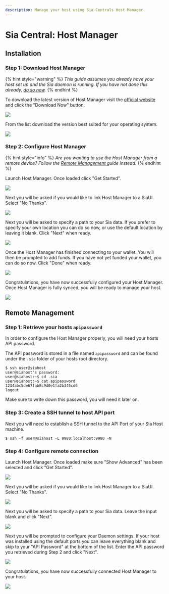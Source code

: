 ```yaml
---
description: Manage your host using Sia Centrals Host Manager.
---
```


# Sia Central: Host Manager

## Installation

### Step 1: Download Host Manager

{% hint style="warning" %}
_This guide assumes you already have your host set up and the Sia daemon is running. If you have not done this already,_ [_do so now_](broken-reference)_._
{% endhint %}

To download the latest version of Host Manager visit the [official website](https://siacentral.com/host-manager/) and click the "Download Now" button.

![](../../../../.gitbook/assets/download-host-manager.png)

From the list download the version best suited for your operating system.

![](../../../../.gitbook/assets/github-download.png)



### Step 2: Configure Host Manager

{% hint style="info" %}
_Are you wanting to use the Host Manager from a remote device? Follow the_ [_Remote Management_ ](install.md#remote-managment)_guide instead._
{% endhint %}

Launch Host Manager. Once loaded click "Get Started".

![](../../../../.gitbook/assets/host-manager-get-started.png)

Next you will be asked if you would like to link Host Manager to a SiaUI. Select "No Thanks".

![](../../../../.gitbook/assets/host-manager-link-ui.png)

Next you will be asked to specify a path to your Sia data. If you prefer to specify your own location you can do so now, or use the default location by leaving it blank. Click "Next" when ready.

![](../../../../.gitbook/assets/host-manager-data-path.png)

Once the Host Manager has finished connecting to your wallet. You will then be prompted to add funds. If you have not yet funded your wallet, you can do so now. Click "Done" when ready.

![](../../../../.gitbook/assets/host-manager-wallet-add-funds.png)

Congratulations, you have now successfully configured your Host Manager. Once Host Manager is fully synced, you will be ready to manage your host.

![](../../../../.gitbook/assets/host-manager-sync.png)

## Remote Management

### Step 1: Retrieve your hosts `apipassword`

In order to configure the Host Manager properly, you will need your hosts API password.

The API password is stored in a file named `apipassword` and can be found under the `.sia` folder of your hosts root directory.

```
$ ssh user@siahost
user@siahost's password:
user@siahost:~$ cd .sia
user@siahost:~$ cat apipassword
1234abc5de67fab8c9d0e1fa2b345cd6
logout
```

Make sure to write down this password, you will need it later on.

### Step 3: Create a SSH tunnel to host API port

Next you will need to establish a SSH tunnel to the API Port of your Sia Host machine.

```
$ ssh -f user@siahost -L 9980:localhost:9980 -N
```

### Step 4: Configure remote connection

Launch Host Manager. Once loaded make sure "Show Advanced" has been selected and click "Get Started".

![](../../../../.gitbook/assets/host-manager-get-started.png)

Next you will be asked if you would like to link Host Manager to a SiaUI. Select "No Thanks".

![](../../../../.gitbook/assets/host-manager-link-ui.png)

Next you will be asked to specify a path to your Sia data. Leave the input blank and click "Next".

![](../../../../.gitbook/assets/host-manager-data-path.png)

Next you will be prompted to configure your Daemon settings. If your host was installed using the default ports you can leave everything blank and skip to your "API Password" at the bottom of the list. Enter the API password you retrieved during Step 2 and click "Next".

![](../../../../.gitbook/assets/host-manager-daemon-settings.png)

Congratulations, you have now successfully connected Host Manager to your host.

![](../../../../.gitbook/assets/host-manager-complete.png)

